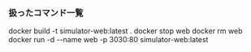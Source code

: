 ### 扱ったコマンド一覧
docker build -t simulator-web:latest .
docker stop web
docker rm web
docker run -d --name web -p 3030:80 simulator-web:latest

